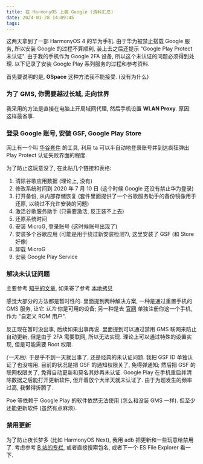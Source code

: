 ```yaml
---
title: 在 HarmonyOS 上装 Google (资料汇总)
date: 2024-01-28 14:09:45
tags:
---
```


这两天拿到了一部 HarmonyOS 4 的华为手机. 由于华为被禁止搭载 Google 服务, 所以安装 Google 的过程不算顺利, 装上去之后还提示 "Google Play Protect 未认证". 由于我的手机作为 Google 2FA 设备, 所以这个未认证的问题必须得到处理. 以下记录了安装 Google Play 系列服务的过程和参考资料.

<!-- more -->

首先要说明的是, **GSpace** 这种方法我不能接受. (没有为什么)

### 为了 GMS, 你需要越过长城, 走向世界

我采用的方法是直接在电脑上开局域网代理, 然后手机设置 **WLAN Proxy**. 原因: 这样最省事.

### 登录 Google 账号, 安装 GSF, Google Play Store

网上有一个叫 [华谷套件](https://bishua666.com/huagu2/#/) 的工具, 利用 ta 可以半自动地登录账号并到达疯狂弹出 Play Protect 认证失败界面的程度.

为了防止这玩意没了, 在此贴几个链接和表格:

1. 清除谷歌应用数据 (理论上, 没有)
2. 修改系统时间到 2020 年 7 月 10 日 (这个时候 Google 还没有禁止华为登录)
3. 打开备份, 从内部存储恢复 (套件里面提供了一个谷歌服务助手的备份镜像用于还原, 以绕过不允许安装的问题)
4. 激活谷歌服务助手 (只需要激活, 反正装不上去)
5. 还原系统时间
6. 安装 MicroG, 登录账号 (这时候账号出现了)
7. 安装多个谷歌应用 (可能是用于绕过新安装检测?), 这里安装了 GSF (和 Store 好像)
8. 卸载 MicroG
9. 安装 Google Play Service

### 解决未认证问题

主要参考 [知乎的文章](https://zhuanlan.zhihu.com/p/421243092), 如果寄了参考 [本地拷贝](GoogleOnHarmonyOS/zhihu_download.html)

感觉大部分的方法都是暂时性的. 里面提到两种解决方案, 一种是通过重置手机的 GMS 服务, 让它 *认为* 你是可用的设备; 另一种是去 [官网](https://www.google.com/android/uncertified/) 单独注册你这一个手机, 作为 "自定义 ROM 用户".

反正现在暂时没出事, 后续如果出事再说. 里面提到可以通过禁用 GMS 联网来防止自动更新, 但是由于 2FA 需要联网, 所以无法实现. 理论上可以通过特殊的设置实现, 但是可能需要 Root 权限.

*(一天后)*: 于是乎不到一天就出事了, 还是经典的未认证问题. 我把 GSF ID 单独认证了也没啥用. 目前的状况是把 GSF 的通知权限关了, 免得弹通知; 然后把 GSF 的联网权限关了, 免得自动更新和莫名其妙再未认证. Google Play 在手机重启并清除数据之后能打开更新软件, 但开着放个大半天就未认证了. 由于为题发生的频率过高, 我懒得折腾了.

Poe 等依赖于 Google Play 的软件依然无法使用 (怎么和没装 GMS 一样). 但至少还能更新软件 (虽然有点麻烦).

### 禁用更新

为了防止夜长梦多 (比如 HarmonyOS Next), 我用 adb 把更新和一些玩意给禁用了. 考虑参考 [B 站的专栏](https://www.bilibili.com/read/cv21078097/), 或者直接搜索包名, 或者下一个 ES File Explorer 看一下.

